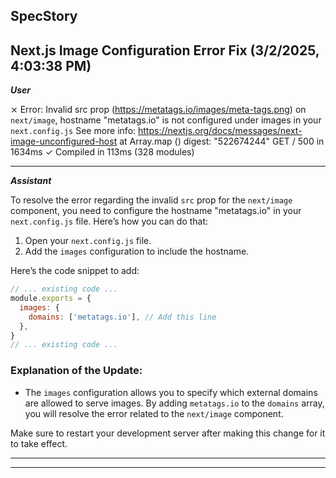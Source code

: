 ## SpecStory

## Next.js Image Configuration Error Fix (3/2/2025, 4:03:38 PM)

_**User**_

 ⨯ Error: Invalid src prop (https://metatags.io/images/meta-tags.png) on `next/image`, hostname "metatags.io" is not configured under images in your `next.config.js`
See more info: https://nextjs.org/docs/messages/next-image-unconfigured-host
    at Array.map (<anonymous>)
digest: "522674244"
 GET / 500 in 1634ms
 ✓ Compiled in 113ms (328 modules)

---

_**Assistant**_

To resolve the error regarding the invalid `src` prop for the `next/image` component, you need to configure the hostname "metatags.io" in your `next.config.js` file. Here’s how you can do that:

1. Open your `next.config.js` file.
2. Add the `images` configuration to include the hostname.

Here’s the code snippet to add:

```language:my-app/next.config.js
// ... existing code ...
module.exports = {
  images: {
    domains: ['metatags.io'], // Add this line
  },
}
// ... existing code ...
```

### Explanation of the Update:
- The `images` configuration allows you to specify which external domains are allowed to serve images. By adding `metatags.io` to the `domains` array, you will resolve the error related to the `next/image` component.

Make sure to restart your development server after making this change for it to take effect.

---



---

